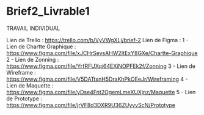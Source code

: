 # Brief2_Livrable1

TRAVAIL INDIVIDUAL

Lien de Trello : https://trello.com/b/VyVWgXLj/brief-2
Lien de Figma :
  1 - Lien de Chartte Graphique : https://www.figma.com/file/xJCHrSevsAHW2ItExY8GXe/Chartte-Graphique
  2 - Lien de Zonning : https://www.figma.com/file/YrfRFUXqi64EXiNOPFEk2f/Zonning
  3 - Lien de Wireframe : https://www.figma.com/file/V5DATtxnH5DraKhPkOEeJr/Wireframing
  4 - Lien de Maquette : https://www.figma.com/file/yDse4Fnt2OgemLmeXUXjnz/Maquette
  5 - Lien de Prototype : https://www.figma.com/file/jrVF8d3DXR9U36ZUyvvScN/Prototype
